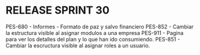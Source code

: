 # RELEASE SPRINT 30
PES-680 - Informes - Formato de paz y salvo financiero
PES-852 - Cambiar la estructura visible al asignar modulos a una empresa
PES-911 - Pagina para ver los detalles del plan y lo que han ido consumiendo.
PES-851 - Cambiar la escructura visible al asignar roles a un usuario.